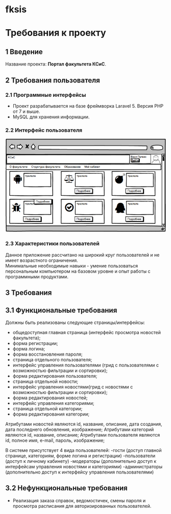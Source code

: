 # fksis
# **Требования к проекту**

## **1 Введение**

Название проекта: **Портал факультета КСиС**.   

## **2 Требования пользователя**

### **2.1 Программные интерфейсы**

* Проект разрабатывается на базе фреймворка Laravel 5. Версия PHP от 7 и выше.
* MySQL для хранения информации.

### **2.2 Интерфейс пользователя**

![Alt text](images/главная.png "Главный экран")

### **2.3 Характеристики пользователей**

Данное приложение рассчитано на широкий круг пользователей и не имеет возрастного ограничения.    
Минимальные необходимые навыки - умение пользоваться персональным компьютером на базовом уровне и опыт работы с программными продуктами.

## **3 Требования**

## **3.1 Функциональные требования**

Должны быть реализованы следующие страницы/интерфейсы:

* общедоступная главная страница (интерфейс просмотра новостей факультета);
* форма регистрации;
* форма логина;
* форма восстановления пароля;
* страница отдельного пользователя;
* интерфейс управления пользователями (грид с пользователями с возможностью фильтрации и сортировки);
* форма редактирования пользователя;
* страница отдельной новости;
* интерфейс управления новостями(грид с новостями с возможностью фильтрации и сортировки);
* форма редактирования новостей;
* интерфейс управления категориями;
* страница отдельной категории;
* форма редактирования категории;

Атрибутами новостей являются id, название, описание, дата создания, дата последнего обновления, изображение;
Атрибутами категорий являются id, название, описание;
Атрибутами пользователя являются id, полное имя, e-mail, пароль, изображение;

В системе присутствует 4 вида пользователей:
-гости (доступ главной странице, категориям, форме логина и регистрации)
-пользователи (доступ к личному кабинету)
-модераторы (дополнительно доступ к интерфейсам управления новостями и категориями)
-администраторы (дополнительно доступ к интерфейсу управления пользователями) 

## **3.2 Нефункциональные требования**

* Реализация заказа справок, ведомостичек, смены пароля и просмотра расписания для авторизированных пользователей.
